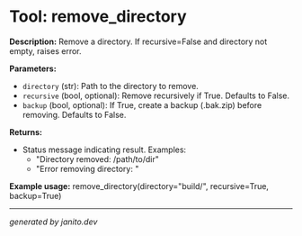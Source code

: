 # Tool: remove_directory

**Description:**
Remove a directory. If recursive=False and directory not empty, raises error.

**Parameters:**
- `directory` (str): Path to the directory to remove.
- `recursive` (bool, optional): Remove recursively if True. Defaults to False.
- `backup` (bool, optional): If True, create a backup (.bak.zip) before removing. Defaults to False.

**Returns:**
- Status message indicating result. Examples:
  - "Directory removed: /path/to/dir"
  - "Error removing directory: <error message>"

**Example usage:**
remove_directory(directory="build/", recursive=True, backup=True)

---
_generated by janito.dev_